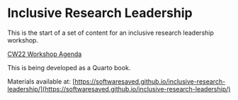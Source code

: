 # Inclusive Research Leadership

This is the start of a set of content for an inclusive research leadership workshop. 

[CW22 Workshop Agenda](https://docs.google.com/document/d/12rMH3q2Wd4SGKiF2k5f1IpWNWC3i_o7vKjRYaFiUlqI/edit#)


This is being developed as a Quarto book. 

Materials available at: [https://softwaresaved.github.io/inclusive-research-leadership/](https://softwaresaved.github.io/inclusive-research-leadership/)



